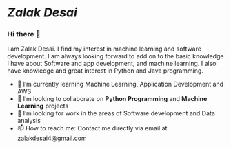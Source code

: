 # *Zalak Desai*
### Hi there 👋
I am Zalak Desai. I find my interest in machine learning and software development. I am always looking forward to add on to the basic knowledge I have about Software and app development, and machine learning. I also have knowledge and great interest in Python and Java programming.

<!--
**zalak9978/zalak9978** is a ✨ _special_ ✨ repository because its `README.md` (this file) appears on your GitHub profile.

--> 
- 🌱 I’m currently learning Machine Learning, Application Development and AWS
- 👯 I’m looking to collaborate on **Python Programming** and **Machine Learning** projects
- 🤔 I’m looking for work in the areas of Software development and Data analysis
- 📫 How to reach me: Contact me directly via email at [zalakdesai4@gmail.com](mailto:zalakdesai4@gmail.com)

